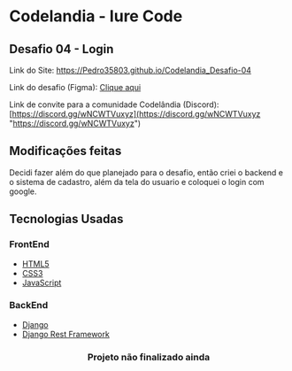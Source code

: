 # Codelandia - Iure Code
## Desafio 04 - Login

Link do Site: https://Pedro35803.github.io/Codelandia_Desafio-04

Link do desafio (Figma): [Clique aqui](https://www.figma.com/file/Yb9IBH56g7T1hdIyZ3BMNO/Desafios---Codel%C3%A2ndia?node-id=4261%3A2)

Link de convite para a comunidade Codelândia (Discord): [https://discord.gg/wNCWTVuxyz](https://discord.gg/wNCWTVuxyz "https://discord.gg/wNCWTVuxyz")

## Modificações feitas

Decidi fazer além do que planejado para o desafio, então criei o backend e o sistema de cadastro, além da tela do usuario e coloquei o login com google.

## Tecnologias Usadas

### FrontEnd

* [HTML5](https://developer.mozilla.org/pt-BR/docs/Web/HTML)
* [CSS3](https://developer.mozilla.org/pt-BR/docs/Web/CSS)
* [JavaScript](https://www.javascript.com/)

### BackEnd

* [Django](https://www.djangoproject.com/)
* [Django Rest Framework](https://www.django-rest-framework.org/)

<h3 align="center">Projeto não finalizado ainda</h3>
